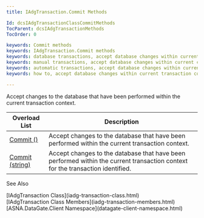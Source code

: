 ```yaml
---
title: IAdgTransaction.Commit Methods

Id: dcsIAdgTransactionClassCommitMethods
TocParent: dcsIAdgTransactionMethods
TocOrder: 0

keywords: Commit methods
keywords: IAdgTransaction.Commit methods
keywords: database transactions, accept database changes within current context
keywords: manual transactions, accept database changes within current context
keywords: automatic transactions, accept database changes within current context and begin new
keywords: how to, accept database changes within current transaction context

---
```


Accept changes to the database that have been performed within the current transaction context.


| Overload List | Description |
| ---- | ---- |
| [Commit ()](iadg-transaction-class-commit-method1.html) | Accept changes to the database that have been performed within the current transaction context. |
| [Commit (string)](iadg-transaction-class-commit-method2.html) | Accept changes to the database that have been performed within the current transaction context for the transaction identified. |



See Also

<dl />
      [IAdgTransaction Class](iadg-transaction-class.html)
      <br />
      [IAdgTransaction Class Members](iadg-transaction-members.html)
      <br />
      [ASNA.DataGate.Client Namespace](datagate-client-namespace.html)

